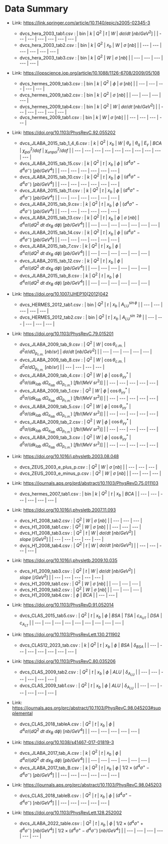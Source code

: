 # Data Summary

- Link: https://link.springer.com/article/10.1140/epjc/s2005-02345-3
  - dvcs_hera_2003_tab1.csv :
    | bin | ${k}$ | $Q^{2}$ | ${t}$ | $W$ | $d\sigma/dt\  [nb/GeV^{2}]$ |
    | --- | --- | --- | --- | --- | --- |
  - dvcs_hera_2003_tab2.csv :
    | bin | ${k}$ | $Q^{2}$ | $x_{b}$ | $W$ | $\sigma\  [nb]$ |
    | --- | --- | --- | --- | --- | --- |
  - dvcs_hera_2003_tab3.csv :
    | bin | ${k}$ | $Q^{2}$ | $W$ | $\sigma\  [nb]$ |
    | --- | --- | --- | --- | --- |

- Link: https://iopscience.iop.org/article/10.1088/1126-6708/2009/05/108
  - dvcs_hermes_2009_tab3.csv :
    | bin | ${k}$ | $Q^{2}$ | $\phi$ | $\sigma\  [nb]$ |
    | --- | --- | --- | --- | --- |
  - dvcs_hermes_2009_tab2.csv :
    | bin | ${k}$ | $Q^{2}$ | $\sigma\  [nb]$ |
    | --- | --- | --- | --- |
  - dvcs_hermes_2009_tab4.csv :
    | bin | ${k}$ | $Q^{2}$ | $W$ | $d\sigma/dt\  [nb/GeV^{2}]$ |
    | --- | --- | --- | --- | --- |
  - dvcs_hermes_2009_tab1.csv :
    | bin | ${k}$ | $W$ | $\sigma\  [nb]$ |
    | --- | --- | --- | --- |

- Link: https://doi.org/10.1103/PhysRevC.92.055202
  - dvcs_JLABA_2015_tab_1_4_6.csv :
    | ${k}$ | $Q^{2}$ | $x_{b}$ | $W$ | $\theta_{e}$ | $\theta_{q}$ | $E_{\gamma}$ | ${BCA}$ | $\chi^{2}_{pol}/dof$ | $\chi^{2}_{unpol}/dof$ |
    | --- | --- | --- | --- | --- | --- | --- | --- | --- | --- |
  - dvcs_JLABA_2015_tab_15.csv :
    | ${k}$ | $Q^{2}$ | ${t}$ | $x_{b}$ | $\phi$ | $(d^{4}\sigma^{+}-d^{4}\sigma^{-})\ [pb/GeV^{4}]$ |
    | --- | --- | --- | --- | --- | --- |
  - dvcs_JLABA_2015_tab_10.csv :
    | ${k}$ | $Q^{2}$ | ${t}$ | $x_{b}$ | $\phi$ | $(d^{4}\sigma^{+}-d^{4}\sigma^{-})\ [pb/GeV^{4}]$ |
    | --- | --- | --- | --- | --- | --- |
  - dvcs_JLABA_2015_tab_11.csv :
    | ${k}$ | $Q^{2}$ | ${t}$ | $x_{b}$ | $\phi$ | $(d^{4}\sigma^{+}-d^{4}\sigma^{-})\ [pb/GeV^{4}]$ |
    | --- | --- | --- | --- | --- | --- |
  - dvcs_JLABA_2015_tab_9.csv :
    | ${k}$ | $Q^{2}$ | ${t}$ | $x_{b}$ | $\phi$ | $(d^{4}\sigma^{+}-d^{4}\sigma^{-})\ [pb/GeV^{4}]$ |
    | --- | --- | --- | --- | --- | --- |
  - dvcs_JLABA_2015_tab_13.csv :
    | ${k}$ | $Q^{2}$ | ${t}$ | $x_{b}$ | $\phi$ | $\sigma\  [nb]$ | $d^{4}\sigma/(dQ^{2}\ dt\ dx_{B}\ d\phi)\ [pb/GeV^{4}]$ |
    | --- | --- | --- | --- | --- | --- | --- |
  - dvcs_JLABA_2015_tab_14.csv :
    | ${k}$ | $Q^{2}$ | ${t}$ | $x_{b}$ | $\phi$ | $(d^{4}\sigma^{+}-d^{4}\sigma^{-})\ [pb/GeV^{4}]$ |
    | --- | --- | --- | --- | --- | --- |
  - dvcs_JLABA_2015_tab_7.csv :
    | ${k}$ | $Q^{2}$ | ${t}$ | $x_{b}$ | $\phi$ | $d^{4}\sigma/(dQ^{2}\ dt\ dx_{B}\ d\phi)\ [pb/GeV^{4}]$ |
    | --- | --- | --- | --- | --- | --- |
  - dvcs_JLABA_2015_tab_12.csv :
    | ${k}$ | $Q^{2}$ | ${t}$ | $x_{b}$ | $\phi$ | $d^{4}\sigma/(dQ^{2}\ dt\ dx_{B}\ d\phi)\ [pb/GeV^{4}]$ |
    | --- | --- | --- | --- | --- | --- |
  - dvcs_JLABA_2015_tab_8.csv :
    | ${k}$ | $Q^{2}$ | ${t}$ | $x_{b}$ | $\phi$ | $d^{4}\sigma/(dQ^{2}\ dt\ dx_{B}\ d\phi)\ [pb/GeV^{4}]$ |
    | --- | --- | --- | --- | --- | --- |

- Link: https://doi.org/10.1007/JHEP10(2012)042
  - dvcs_HERMES_2012_tab1.csv :
    | bin | $Q^{2}$ | ${t}$ | $x_{b}$ | $A_{LU}^{\sin\phi}$ |
    | --- | --- | --- | --- | --- |
  - dvcs_HERMES_2012_tab2.csv :
    | bin | $Q^{2}$ | ${t}$ | $x_{b}$ | $A_{LU}^{\sin\ 2\phi}$ |
    | --- | --- | --- | --- | --- |

- Link: https://doi.org/10.1103/PhysRevC.79.015201
  - dvcs_JLABA_2009_tab_9.csv :
    | $Q^{2}$ | $W$ | $\cos\theta_{c.m.}$ | $d^{2}\sigma/d\Omega_{p_{c.m.}}\  [nb/sr]$ | $d\sigma/dt\  [nb/GeV^{2}]$ |
    | --- | --- | --- | --- | --- |
  - dvcs_JLABA_2009_tab_8.csv :
    | $Q^{2}$ | $W$ | $\cos\theta_{c.m.}$ | $d^{2}\sigma/d\Omega_{p_{c.m.}}\  [nb/sr]$ |
    | --- | --- | --- | --- |
  - dvcs_JLABA_2009_tab_4.csv :
    | $Q^{2}$ | $W$ | $\phi$ | $\cos\theta^{*}_{\gamma\gamma}$ | $d^{5}\sigma/(dk_{lab}\ d\Omega_{e_{lab}}\ d\Omega_{p_{c.m.}})\ [fb/(MeV\ sr^{2})]$ |
    | --- | --- | --- | --- | --- |
  - dvcs_JLABA_2009_tab_1.csv :
    | $Q^{2}$ | $W$ | $\phi$ | $\cos\theta^{*}_{\gamma\gamma}$ | $d^{5}\sigma/(dk_{lab}\ d\Omega_{e_{lab}}\ d\Omega_{p_{c.m.}})\ [fb/(MeV\ sr^{2})]$ |
    | --- | --- | --- | --- | --- |
  - dvcs_JLABA_2009_tab_5.csv :
    | $Q^{2}$ | $W$ | $\phi$ | $\cos\theta^{*}_{\gamma\gamma}$ | $d^{5}\sigma/(dk_{lab}\ d\Omega_{e_{lab}}\ d\Omega_{p_{c.m.}})\ [fb/(MeV\ sr^{2})]$ |
    | --- | --- | --- | --- | --- |
  - dvcs_JLABA_2009_tab_2.csv :
    | $Q^{2}$ | $W$ | $\phi$ | $\cos\theta^{*}_{\gamma\gamma}$ | $d^{5}\sigma/(dk_{lab}\ d\Omega_{e_{lab}}\ d\Omega_{p_{c.m.}})\ [fb/(MeV\ sr^{2})]$ |
    | --- | --- | --- | --- | --- |
  - dvcs_JLABA_2009_tab_3.csv :
    | $Q^{2}$ | $W$ | $\phi$ | $\cos\theta^{*}_{\gamma\gamma}$ | $d^{5}\sigma/(dk_{lab}\ d\Omega_{e_{lab}}\ d\Omega_{p_{c.m.}})\ [fb/(MeV\ sr^{2})]$ |
    | --- | --- | --- | --- | --- |

- Link: https://doi.org/10.1016/j.physletb.2003.08.048
  - dvcs_ZEUS_2003_e_plus_p.csv :
    | $Q^{2}$ | $W$ | $\sigma\  [nb]$ |
    | --- | --- | --- |
  - dvcs_ZEUS_2003_e_minus_p.csv :
    | $Q^{2}$ | $W$ | $\sigma\  [nb]$ |
    | --- | --- | --- |

- Link: https://journals.aps.org/prd/abstract/10.1103/PhysRevD.75.011103
  - dvcs_hermes_2007_tab1.csv :
    | bin | ${k}$ | $Q^{2}$ | ${t}$ | $x_{b}$ | ${BCA}$ |
    | --- | --- | --- | --- | --- | --- |

- Link: https://doi.org/10.1016/j.physletb.2007.11.093
  - dvcs_H1_2008_tab2.csv :
    | $Q^{2}$ | $W$ | $\sigma\  [nb]$ |
    | --- | --- | --- |
  - dvcs_H1_2008_tab1.csv :
    | $Q^{2}$ | $W$ | $\sigma\  [nb]$ |
    | --- | --- | --- |
  - dvcs_H1_2008_tab3.csv :
    | $Q^{2}$ | ${t}$ | $W$ | $d\sigma/dt\  [nb/GeV^{2}]$ | $slope\ [/GeV^{2}]$ |
    | --- | --- | --- | --- | --- |
  - dvcs_H1_2008_tab4.csv :
    | $Q^{2}$ | ${t}$ | $W$ | $d\sigma/dt\  [nb/GeV^{2}]$ |
    | --- | --- | --- | --- |

- Link: https://doi.org/10.1016/j.physletb.2009.10.035
  - dvcs_H1_2009_tab3.csv :
    | $Q^{2}$ | ${t}$ | $W$ | $d\sigma/dt\  [nb/GeV^{2}]$ | $slope\ [/GeV^{2}]$ |
    | --- | --- | --- | --- | --- |
  - dvcs_H1_2009_tab1.csv :
    | $Q^{2}$ | $W$ | $\sigma\  [nb]$ |
    | --- | --- | --- |
  - dvcs_H1_2009_tab2.csv :
    | $Q^{2}$ | $W$ | $\sigma\  [nb]$ |
    | --- | --- | --- |
  - dvcs_H1_2009_tab4.csv :
    | $\phi$ | ${BCA}$ |
    | --- | --- |

- Link: https://doi.org/10.1103/PhysRevD.91.052014
  - dvcs_CLAS_2015_tab5.csv :
    | $Q^{2}$ | ${t}$ | $x_{b}$ | $\phi$ | ${BSA}$ | ${TSA}$ | $c_{A_{UT}}$ | ${DSA}$ | $c_{A_{LT}}$ |
    | --- | --- | --- | --- | --- | --- | --- | --- | --- |

- Link: https://doi.org/10.1103/PhysRevLett.130.211902
  - dvcs_CLAS12_2023_tab.csv :
    | ${k}$ | $Q^{2}$ | ${t}$ | $x_{b}$ | $\phi$ | ${BSA}$ | $\delta_{BSA}$ |
    | --- | --- | --- | --- | --- | --- | --- |

- Link: https://doi.org/10.1103/PhysRevC.80.035206
  - dvcs_CLAS_2009_tab2.csv :
    | $Q^{2}$ | ${t}$ | $x_{b}$ | $\phi$ | ${ALU}$ | $\delta_{A_{LU}}$ |
    | --- | --- | --- | --- | --- | --- |
  - dvcs_CLAS_2009_tab1.csv :
    | $Q^{2}$ | ${t}$ | $x_{b}$ | $\phi$ | ${ALU}$ | $\delta_{A_{LU}}$ |
    | --- | --- | --- | --- | --- | --- |

- Link: https://journals.aps.org/prc/abstract/10.1103/PhysRevC.98.045203#supplemental
  - dvcs_CLAS_2018_tableA.csv :
    | $Q^{2}$ | ${t}$ | $x_{b}$ | $\phi$ | $d^{4}\sigma/(dQ^{2}\ dt\ dx_{B}\ d\phi)\ [nb/GeV^{4}]$ |
    | --- | --- | --- | --- | --- |

- Link: https://doi.org/10.1038/s41467-017-01819-3
  - dvcs_JLABA_2017_tab_A.csv :
    | ${k}$ | $Q^{2}$ | ${t}$ | $x_{b}$ | $\phi$ | $d^{4}\sigma/(dQ^{2}\ dt\ dx_{B}\ d\phi)\ [pb/GeV^{4}]$ |
    | --- | --- | --- | --- | --- | --- |
  - dvcs_JLABA_2017_tab_B.csv :
    | ${k}$ | $Q^{2}$ | ${t}$ | $x_{b}$ | $\phi$ | $1/2\times(d^{4}\sigma^{+}-d^{4}\sigma^{-})\ [pb/GeV^{4}]$ |
    | --- | --- | --- | --- | --- | --- |

- Link: https://journals.aps.org/prc/abstract/10.1103/PhysRevC.98.045203
  - dvcs_CLAS_2018_tableB.csv :
    | $Q^{2}$ | ${t}$ | $x_{b}$ | $\phi$ | $(d^{4}\sigma^{+}-d^{4}\sigma^{-})\ [nb/GeV^{4}]$ |
    | --- | --- | --- | --- | --- |

- Link: https://doi.org/10.1103/PhysRevLett.128.252002
  - dvcs_JLABA_2022_table.csv :
    | $Q^{2}$ | ${t}$ | $x_{b}$ | $\phi$ | $1/2\times(d^{4}\sigma^{+}+d^{4}\sigma^{-})\ [nb/GeV^{4}]$ | $1/2\times(d^{4}\sigma^{+}-d^{4}\sigma^{-})\ [nb/GeV^{4}]$ |
    | --- | --- | --- | --- | --- | --- |

